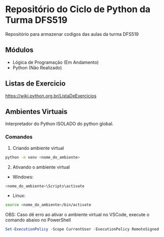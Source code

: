 # Repositório do Ciclo de Python da Turma DFS519
Repositório para armazenar codigos das aulas da turma DFS519

## Módulos
- Lógica de Programação (Em Andamento)
- Python (Não Realizado)

## Listas de Exercicio
https://wiki.python.org.br/ListaDeExercicios

## Ambientes Virtuais
Interpretador do Python ISOLADO do python global.

### Comandos
1. Criando ambiente virtual
```bash
python -m venv <nome_do_ambiente>
```

2. Ativando o ambiente virtual

- Windows:
```powershell
<nome_do_ambiente>\Scripts\activate
```

- Linux:
```bash
source <nome_do_ambiente>/bin/activate
```

OBS: Caso dê erro ao ativar o ambiente virtual no VSCode, execute o comando abaixo no PowerShell

```powershell
Set-ExecutionPolicy -Scope CurrentUser -ExecutionPolicy RemoteSigned
```
